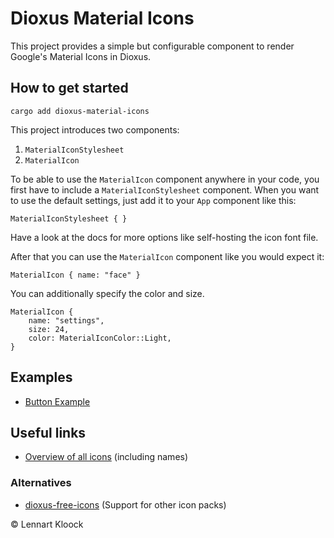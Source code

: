 # Dioxus Material Icons

This project provides a simple but configurable component to render Google's Material Icons in Dioxus.

## How to get started

`cargo add dioxus-material-icons`

This project introduces two components:

1. `MaterialIconStylesheet`
2. `MaterialIcon`

To be able to use the `MaterialIcon` component anywhere in your code, you first have to include
a `MaterialIconStylesheet` component. When you want to use the default settings, just add it to your `App` component
like this:

```
MaterialIconStylesheet { }
```

Have a look at the docs for more options like self-hosting the icon font file.

After that you can use the `MaterialIcon` component like you would expect it:

```
MaterialIcon { name: "face" }
```

You can additionally specify the color and size.

```
MaterialIcon {
    name: "settings",
    size: 24,
    color: MaterialIconColor::Light,
}
```

## Examples

- [Button Example](https://github.com/lennartkloock/dioxus-material-icons/blob/main/examples/button.rs)

## Useful links

- [Overview of all icons](https://fonts.google.com/icons?selected=Material+Icons) (including names)

### Alternatives

- [dioxus-free-icons](https://crates.io/crates/dioxus-free-icons) (Support for other icon packs)

&copy; Lennart Kloock
